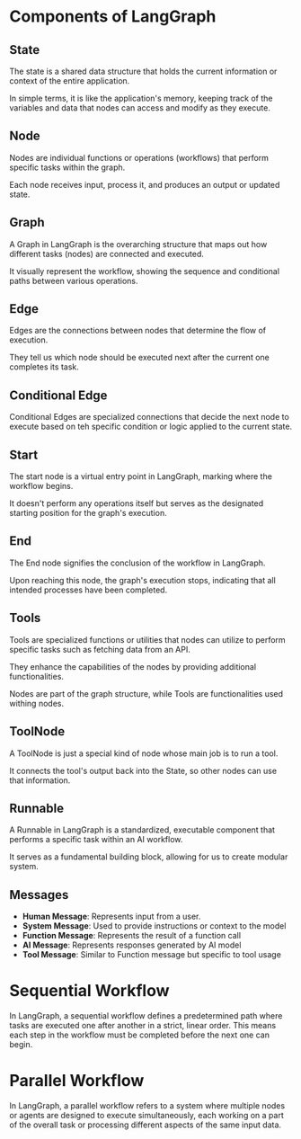 # Components of LangGraph

## State
The state is a shared data structure that holds the current information or context of the entire application.

In simple terms, it is like the application's memory, keeping track of the variables and data that nodes can access and modify as they execute.

## Node
Nodes are individual functions or operations (workflows) that perform specific tasks within the graph.

Each node receives input, process it, and produces an output or updated state.

## Graph
A Graph in LangGraph is the overarching structure that maps out how different tasks (nodes) are connected and executed.

It visually represent the workflow, showing the sequence and conditional paths between various operations.

## Edge
Edges are the connections between nodes that determine the flow of execution.

They tell us which node should be executed next after the current one completes its task.

## Conditional Edge
Conditional Edges are specialized connections that decide the next node to execute based on teh specific condition or logic applied to the current state.

## Start
The start node is a virtual entry point in LangGraph, marking where the workflow begins.

It doesn't perform any operations itself but serves as the designated starting position for the graph's execution.

## End
The End node signifies the conclusion of the workflow in LangGraph.

Upon reaching this node, the graph's execution stops, indicating that all intended processes have been completed.

## Tools
Tools are specialized functions or utilities that nodes can utilize to perform specific tasks such as fetching data from an API.

They enhance the capabilities of the nodes by providing additional functionalities.

Nodes are part of the graph structure, while Tools are functionalities used withing nodes.

## ToolNode
A ToolNode is just a special kind of node whose main job is to run a tool.

It connects the tool's output back into the State, so other nodes can use that information.

## Runnable
A Runnable in LangGraph is a standardized, executable component that performs a specific task within an AI workflow.

It serves as a fundamental building block, allowing for us to create modular system.

## Messages
- **Human Message**: Represents input from a user.
- **System Message**: Used to provide instructions or context to the model
- **Function Message**: Represents the result of a function call
- **AI Message**: Represents responses generated by AI model
- **Tool Message**: Similar to Function message but specific to tool usage

# Sequential Workflow

In LangGraph, a sequential workflow defines a predetermined path where tasks are executed one after another in a strict, linear order. This means each step in the workflow must be completed before the next one can begin.

# Parallel Workflow

In LangGraph, a parallel workflow refers to a system where multiple nodes or agents are designed to execute simultaneously, each working on a part of the overall task or processing different aspects of the same input data.


